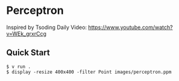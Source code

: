 # Perceptron

Inspired by Tsoding Daily Video: https://www.youtube.com/watch?v=WEk_grxrCcg

## Quick Start

```console
$ v run .
$ display -resize 400x400 -filter Point images/perceptron.ppm
```
